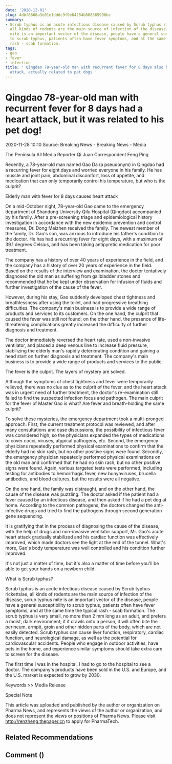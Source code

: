 ```yaml
---
date: '2020-12-01'
slug: 4dbf8668a3e01e1dddc9f9e64284b808365996bc
summary:
- Scrub typhus is an acute infectious disease caused by Scrub typhus rickettsiae,
  all kinds of rodents are the main source of infection of the disease, scrub typhus
  mite is an important vector of the disease, people have a general susceptibility
  to scrub typhus, patients often have fever symptoms, and at the same time the typical
  rash - scab formation.
tags:
- gao
- fever
- infection
title: ' Qingdao 78-year-old man with recurrent fever for 8 days also had a heart
  attack, actually related to pet dogs '
---
```


 # Qingdao 78-year-old man with recurrent fever for 8 days had a heart attack, but it was related to his pet dog!

2020-11-28 10:10 Source: Breaking News - Breaking News - Media

The Peninsula All Media Reporter Qi Juan Correspondent Feng Ping

Recently, a 78-year-old man named Gao Da (a pseudonym) in Qingdao had a recurring fever for eight days and worried everyone in his family. He has muscle and joint pain, abdominal discomfort, loss of appetite, and medication that can only temporarily control his temperature, but who is the culprit?

Elderly man with fever for 8 days causes heart attack

On a mid-October night, 78-year-old Gao came to the emergency department of Shandong University Qilu Hospital (Qingdao) accompanied by his family. After a pre-screening triage and epidemiological history investigation in accordance with the new epidemic prevention and control measures, Dr. Dong Meizhen received the family. The newest member of the family, Dr. Gao's son, was anxious to introduce his father's condition to the doctor. He has had a recurring fever for eight days, with a maximum of 39.1 degrees Celsius, and has been taking antipyretic medication for poor treatment.

The company has a history of over 40 years of experience in the field, and the company has a history of over 20 years of experience in the field. Based on the results of the interview and examination, the doctor tentatively diagnosed the old man as suffering from gallbladder stones and recommended that he be kept under observation for infusion of fluids and further investigation of the cause of the fever.

However, during his stay, Gao suddenly developed chest tightness and breathlessness after using the toilet, and had progressive breathing difficulties. The company's main business is to provide a wide range of products and services to its customers. On the one hand, the culprit that caused the fever was still not found; on the other hand, the presence of life-threatening complications greatly increased the difficulty of further diagnosis and treatment.

The doctor immediately reversed the heart rate, used a non-invasive ventilator, and placed a deep venous line to increase fluid pressure, stabilizing the elderly man's rapidly deteriorating condition and gaining a head start on further diagnosis and treatment. The company's main business is to provide a wide range of products and services to the public.

The fever is the culprit. The layers of mystery are solved.

Although the symptoms of chest tightness and fever were temporarily relieved, there was no clue as to the culprit of the fever, and the heart attack was in urgent need of further treatment, the doctor's re-examination still failed to find the suspected infection focus and pathogen. The main culprit for the fever of Master Gao is what? Are fever and breath-holding the same culprit?

To solve these mysteries, the emergency department took a multi-pronged approach. First, the current treatment protocol was reviewed, and after many consultations and case discussions, the possibility of infectious fever was considered high, so the physicians expanded the types of medications to cover cocci, viruses, atypical pathogens, etc. Second, the emergency physicians repeatedly performed physical examinations to confirm that the elderly had no skin rash, but no other positive signs were found. Secondly, the emergency physician repeatedly performed physical examinations on the old man and confirmed that he had no skin rash, but no other positive signs were found. Again, various targeted tests were performed, including testing for antibodies to hemorrhagic fever, new bunyaviruses, brucella antibodies, and blood cultures, but the results were all negative.

On the one hand, the family was distraught, and on the other hand, the cause of the disease was puzzling. The doctor asked if the patient had a fever caused by an infectious disease, and then asked if he had a pet dog at home. According to the common pathogens, the doctors changed the anti-infective drugs and tried to find the pathogens through second generation gene sequencing.

It is gratifying that in the process of diagnosing the cause of the disease, with the help of drugs and non-invasive ventilator support, Mr. Gao's acute heart attack gradually stabilized and his cardiac function was effectively improved, which made doctors see the light at the end of the tunnel. What's more, Gao's body temperature was well controlled and his condition further improved.

It's not just a matter of time, but it's also a matter of time before you'll be able to get your hands on a newborn child.

What is Scrub typhus?

Scrub typhus is an acute infectious disease caused by Scrub typhus rickettsiae, all kinds of rodents are the main source of infection of the disease, scrub typhus mite is an important vector of the disease, people have a general susceptibility to scrub typhus, patients often have fever symptoms, and at the same time the typical rash - scab formation. The scrub typhus is very small, no more than 2 mm long as an adult, and prefers a moist, dark environment; if it crawls onto a person, it will often bite the perineum, armpit, groin and other hidden parts of the body, which are not easily detected. Scrub typhus can cause liver function, respiratory, cardiac function, and neurological damage, as well as the potential for cardiovascular accidents. People who engage in outdoor activities, have pets in the home, and experience similar symptoms should take extra care to screen for the disease.

The first time I was in the hospital, I had to go to the hospital to see a doctor. The company's products have been sold in the U.S. and Europe, and the U.S. market is expected to grow by 2030.

Keywords &gt;&gt; Media Release

Special Note

This article was uploaded and published by the author or organization on Pharma News, and represents the views of the author or organization, and does not represent the views or positions of Pharma News. Please visit http://renzheng.thepaper.cn to apply for PharmaTech.

## Related Recommendations

## Comment ()

 
        